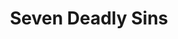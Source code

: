 ---
layout: lecteur.njk
tags : nnt

title : Seven Deadly Sins
episode : 6
saison : 4
iframe : https://streamtape.com/e/xrMpMzjp6jiw9P/

cc :  VostFr
---